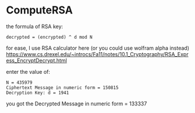 # ComputeRSA 

the formula of RSA key:

`decrypted = (encrypted) ^ d mod N`

for ease, I use RSA calculator here (or you could use wolfram alpha instead)
https://www.cs.drexel.edu/~introcs/Fa11/notes/10.1_Cryptography/RSA_Express_EncryptDecrypt.html

enter the value of: 
```
N = 435979
Ciphertext Message in numeric form = 150815
Decryption Key: d = 1941
```
you got the Decrypted Message in numeric form = 133337
